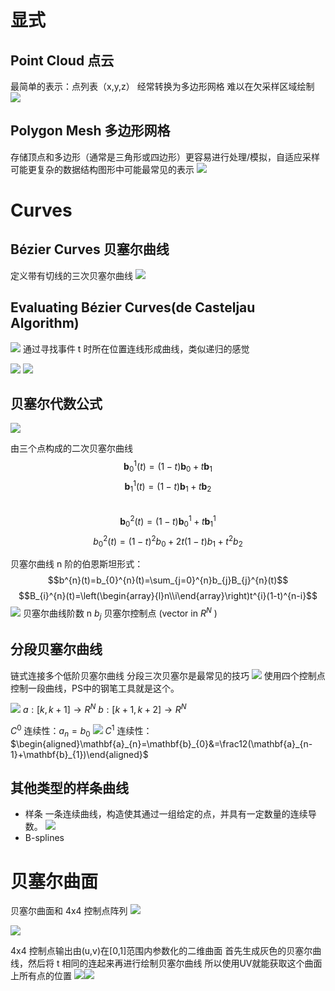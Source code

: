 # 显式 
## Point Cloud 点云
最简单的表示：点列表（x,y,z）
经常转换为多边形网格
难以在欠采样区域绘制
![](IMG/Pasted%20image%2020250102145359.png)
## Polygon Mesh 多边形网格
存储顶点和多边形（通常是三角形或四边形）更容易进行处理/模拟，自适应采样可能更复杂的数据结构图形中可能最常见的表示
![](IMG/Pasted%20image%2020250102145505.png)

# Curves
## Bézier Curves 贝塞尔曲线
定义带有切线的三次贝塞尔曲线
![](IMG/Pasted%20image%2020250102145619.png)
## Evaluating Bézier Curves(de Casteljau Algorithm)
![](IMG/Pasted%20image%2020250102150155.png)
通过寻找事件 t 时所在位置连线形成曲线，类似递归的感觉

![](IMG/Pasted%20image%2020250102150432.png)
![](IMG/Pasted%20image%2020250102165330.png)
## 贝塞尔代数公式
![](IMG/Pasted%20image%2020250102165412.png)

由三个点构成的二次贝塞尔曲线
$$\mathbf{b}_{0}^{1}(t)=(1-t)\mathbf{b}_{0}+t\mathbf{b}_{1}$$
$$\mathbf{b}_{1}^{1}(t)=(1-t)\mathbf{b}_{1}+t\mathbf{b}_{2}$$  
$$\mathbf{b}_{0}^{2}(t)=(1-t)\mathbf{b}_{0}^{1}+t\mathbf{b}_{1}^{1}$$
$$b_{0}^{2}(t)=(1-t)^{2}b_{0}+2t(1-t)b_{1}+t^{2}b_{2}$$


贝塞尔曲线 n 阶的伯恩斯坦形式：
$$b^{n}(t)=b_{0}^{n}(t)=\sum_{j=0}^{n}b_{j}B_{j}^{n}(t)$$
$$B_{i}^{n}(t)=\left(\begin{array}{l}n\\i\end{array}\right)t^{i}(1-t)^{n-i}$$
![](IMG/Pasted%20image%2020250102165930.png)
贝塞尔曲线阶数 n
$b_j$ 贝塞尔控制点   (vector in $R^N$ )

## 分段贝塞尔曲线
链式连接多个低阶贝塞尔曲线 分段三次贝塞尔是最常见的技巧
![](IMG/Pasted%20image%2020250102170057.png)
使用四个控制点控制一段曲线，PS中的钢笔工具就是这个。


![](IMG/Pasted%20image%2020250102170340.png)
$a:[k,k+1]\rightarrow R^N$
$b:[k+1,k+2]\rightarrow R^N$

$C^0$ 连续性：$a_n=b_0$
![](IMG/Pasted%20image%2020250102170453.png)
$C^1$ 连续性：$\begin{aligned}\mathbf{a}_{n}=\mathbf{b}_{0}&=\frac12(\mathbf{a}_{n-1}+\mathbf{b}_{1})\end{aligned}$
## 其他类型的样条曲线
- 样条
	一条连续曲线，构造使其通过一组给定的点，并具有一定数量的连续导数。
	![](IMG/Pasted%20image%2020250102170551.png)
- B-splines

# 贝塞尔曲面
贝塞尔曲面和 4x4 控制点阵列
![](IMG/Pasted%20image%2020250102170659.png)

![](IMG/Pasted%20image%2020250102170715.png)

4x4 控制点输出由(u,v)在\[0,1]范围内参数化的二维曲面
首先生成灰色的贝塞尔曲线，然后将 t 相同的连起来再进行绘制贝塞尔曲线
所以使用UV就能获取这个曲面上所有点的位置
![](IMG/Pasted%20image%2020250102170806.png)![](IMG/Pasted%20image%2020250102170934.png)

